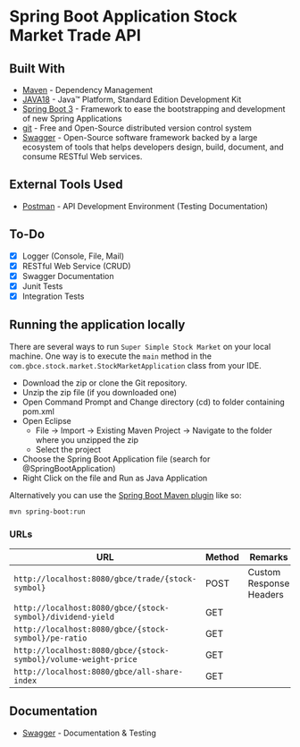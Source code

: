 # Spring Boot Application Stock Market Trade API

## Built With

* 	[Maven](https://maven.apache.org/) - Dependency Management
* 	[JAVA18](https://www.oracle.com/java/technologies/javase/jdk18-archive-downloads.html) - Java™ Platform, Standard Edition Development Kit 
* 	[Spring Boot 3](https://spring.io/projects/spring-boot) - Framework to ease the bootstrapping and development of new Spring Applications
* 	[git](https://git-scm.com/) - Free and Open-Source distributed version control system 
* 	[Swagger](https://swagger.io/) - Open-Source software framework backed by a large ecosystem of tools that helps developers design, build, document, and consume RESTful Web services.

## External Tools Used

* [Postman](https://www.getpostman.com/) - API Development Environment (Testing Documentation)

## To-Do

- [x] Logger (Console, File, Mail)
- [x] RESTful Web Service (CRUD)
- [x] Swagger Documentation
- [x] Junit Tests
- [x] Integration Tests

## Running the application locally

There are several ways to run `Super Simple Stock Market` on your local machine. One way is to execute the `main` method in the `com.gbce.stock.market.StockMarketApplication` class from your IDE.

- Download the zip or clone the Git repository.
- Unzip the zip file (if you downloaded one)
- Open Command Prompt and Change directory (cd) to folder containing pom.xml
- Open Eclipse 
   - File -> Import -> Existing Maven Project -> Navigate to the folder where you unzipped the zip
   - Select the project
- Choose the Spring Boot Application file (search for @SpringBootApplication)
- Right Click on the file and Run as Java Application

Alternatively you can use the [Spring Boot Maven plugin](https://docs.spring.io/spring-boot/docs/current/reference/html/build-tool-plugins-maven-plugin.html) like so:

```shell
mvn spring-boot:run
```

### URLs

|  URL |  Method | Remarks |
|----------|--------------|--------------|
|`http://localhost:8080/gbce/trade/{stock-symbol}`                | POST | Custom Response Headers|
|`http://localhost:8080/gbce/{stock-symbol}/dividend-yield`       | GET | |
|`http://localhost:8080/gbce/{stock-symbol}/pe-ratio`             | GET | |
|`http://localhost:8080/gbce/{stock-symbol}/volume-weight-price`  | GET | |
|`http://localhost:8080/gbce/all-share-index`                     | GET | |


## Documentation

* [Swagger](http://localhost:8080/swagger-ui.html) - Documentation & Testing

